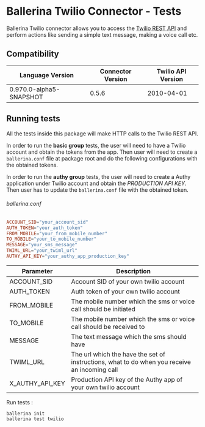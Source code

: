 # Ballerina Twilio Connector - Tests

Ballerina Twilio connector allows you to access the [Twilio REST API](https://www.twilio.com/docs/api) and perform 
actions like sending a simple text message, making a voice call etc.

## Compatibility

| Language Version           | Connector Version   | Twilio API Version |
| -------------------------- | ------------------- | ------------------ |
| 0.970.0-alpha5-SNAPSHOT    | 0.5.6               | 2010-04-01         |

## Running tests

All the tests inside this package will make HTTP calls to the Twilio REST API.

In order to run the **basic group** tests, the user will need to have a Twilio account and obtain the tokens from the app.
Then user will need to create a `ballerina.conf` file at package root and do the following configurations with the 
obtained tokens.

In order to run the **authy group** tests, the user will need to create a Authy application under Twilio account and 
obtain the _PRODUCTION API KEY_. Then user has to update the `ballerina.conf` file with the obtained token.
###### ballerina.conf

```ballerina.conf
ACCOUNT_SID="your_account_sid"
AUTH_TOKEN="your_auth_token"
FROM_MOBILE="your_from_mobile_number"
TO_MOBILE="your_to_mobile_number"
MESSAGE="your_sms_message"
TWIML_URL="your_twiml_url"
AUTHY_API_KEY="your_authy_app_production_key"
```

| Parameter       | Description                                                                                  |
| --------------- | -------------------------------------------------------------------------------------------- |
| ACCOUNT_SID     | Account SID of your own twilio account                                                       |
| AUTH_TOKEN      | Auth token of your own twilio account                                                        |
| FROM_MOBILE     | The mobile number which the sms or voice call should be initiated                            |
| TO_MOBILE       | The mobile number which the sms or voice call should be received to                          |
| MESSAGE         | The text message which the sms should have                                                   |
| TWIML_URL       | The url which the have the set of instructions, what to do when you receive an incoming call |
| X_AUTHY_API_KEY | Production API key of the Authy app of your own twilio account                               |

Run tests :
```
ballerina init
ballerina test twilio
```